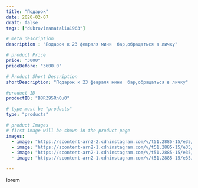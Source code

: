 ```yaml
---
title: "Подарок"
date: 2020-02-07
draft: false
tags: ["dubrovinanatalia1963"]

# meta description
description : "Подарок к 23 февраля мини  бар,обращаться в личку"

# product Price
price: "3000"
priceBefore: "3600.0"

# Product Short Description
shortDescription: "Подарок к 23 февраля мини  бар,обращаться в личку"

#product ID
productID: "B8RZ95Rn0u0"

# type must be "products"
type: "products"

# product Images
# first image will be shown in the product page
images:
  - image: "https://scontent-arn2-2.cdninstagram.com/v/t51.2885-15/e35/83898411_2777097609013328_7132462025695489374_n.jpg?_nc_ht=scontent-arn2-2.cdninstagram.com&_nc_cat=108&_nc_ohc=1_rjZwqNGlkAX_qyGJ9&se=7&tp=1&oh=d8b87b06f91cc0aff046fed401b1d321&oe=605FEC80&ig_cache_key=MjIzODY4NDY5MjQwODQ3MDE3Nw%3D%3D.2"
  - image: "https://scontent-arn2-1.cdninstagram.com/v/t51.2885-15/e35/83311952_780869655654943_3787052022373248513_n.jpg?_nc_ht=scontent-arn2-1.cdninstagram.com&_nc_cat=107&_nc_ohc=MY4sXogvSZIAX8szJ0A&se=7&tp=1&oh=4af6f460e8fb31209b51faf52402dfd0&oe=60603835&ig_cache_key=MjIzODY4NDY5MjM2NjcwNDIwMg%3D%3D.2"
  - image: "https://scontent-arn2-1.cdninstagram.com/v/t51.2885-15/e35/83893817_180677413162051_8752785069628134840_n.jpg?_nc_ht=scontent-arn2-1.cdninstagram.com&_nc_cat=107&_nc_ohc=EgU2zvkiygUAX-i9xRF&se=7&tp=1&oh=ec9aafe98da5c9f179a0f79398765191&oe=605DED8D&ig_cache_key=MjIzODY4NDY5MjM4MzQzNzM0Mg%3D%3D.2"
  - image: "https://scontent-arn2-1.cdninstagram.com/v/t51.2885-15/e35/83517842_126316488660602_6018568949742801971_n.jpg?_nc_ht=scontent-arn2-1.cdninstagram.com&_nc_cat=102&_nc_ohc=UfjGnI4zCvUAX_hhfbe&se=7&tp=1&oh=db1525a68e3c2edd188d4eb9699bac08&oe=6060F29F&ig_cache_key=MjIzODY4NDY5MjM3NDkwNzIzNg%3D%3D.2"

---
```

lorem

